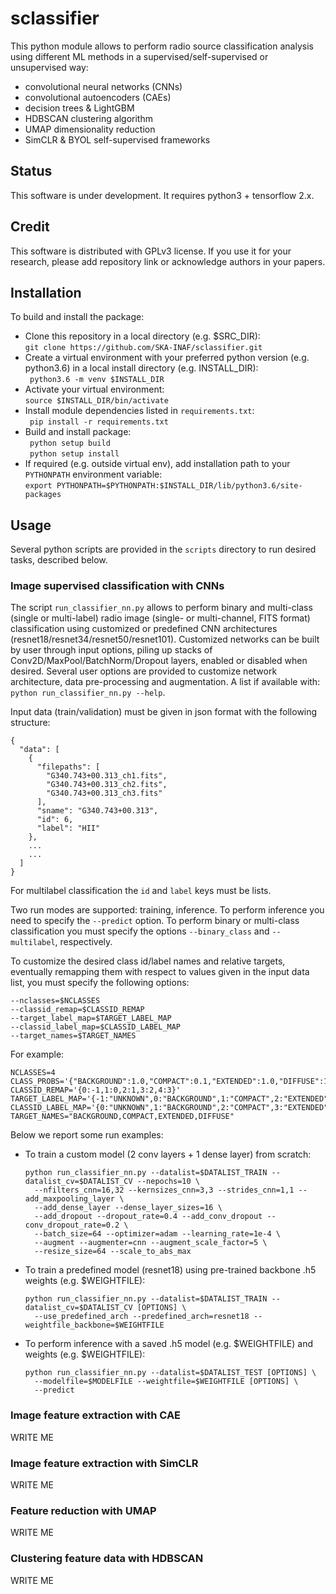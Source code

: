 # sclassifier
This python module allows to perform radio source classification analysis using different ML methods in a supervised/self-supervised or unsupervised way: 
* convolutional neural networks (CNNs)    
* convolutional autoencoders (CAEs)   
* decision trees & LightGBM  
* HDBSCAN clustering algorithm   
* UMAP dimensionality reduction   
* SimCLR & BYOL self-supervised frameworks   

## **Status**
This software is under development. It requires python3 + tensorflow 2.x. 

## **Credit**
This software is distributed with GPLv3 license. If you use it for your research, please add repository link or acknowledge authors in your papers.   

## **Installation**  

To build and install the package:    

* Clone this repository in a local directory (e.g. $SRC_DIR):   
  ```git clone https://github.com/SKA-INAF/sclassifier.git```
* Create a virtual environment with your preferred python version (e.g. python3.6) in a local install directory (e.g. INSTALL_DIR):   
  ``` python3.6 -m venv $INSTALL_DIR```   
* Activate your virtual environment:   
  ```source $INSTALL_DIR/bin/activate```
* Install module dependencies listed in ```requirements.txt```:    
  ``` pip install -r requirements.txt```  
* Build and install package:   
  ``` python setup build```   
  ``` python setup install```   
* If required (e.g. outside virtual env), add installation path to your ```PYTHONPATH``` environment variable:   
  ``` export PYTHONPATH=$PYTHONPATH:$INSTALL_DIR/lib/python3.6/site-packages ```

## **Usage**
Several python scripts are provided in the ```scripts``` directory to run desired tasks, described below.  

### **Image supervised classification with CNNs**
The script `run_classifier_nn.py` allows to perform binary and multi-class (single or multi-label) radio image (single- or multi-channel, FITS format) classification using customized or predefined CNN architectures (resnet18/resnet34/resnet50/resnet101). Customized networks can be built by user through input options, piling up stacks of Conv2D/MaxPool/BatchNorm/Dropout layers, enabled or disabled when desired. Several user options are provided to customize network architecture, data pre-processing and augmentation. A list if available with: ```python run_classifier_nn.py --help```.    

Input data (train/validation) must be given in json format with the following structure:    

```
{  
  "data": [    
    {    
      "filepaths": [     
        "G340.743+00.313_ch1.fits",    
        "G340.743+00.313_ch2.fits",    
        "G340.743+00.313_ch3.fits"   
      ],    
      "sname": "G340.743+00.313",   
      "id": 6,   
      "label": "HII"    
    },    
    ...
    ...
  ]   
}   
```    

For multilabel classification the ```id``` and ```label``` keys must be lists.    

Two run modes are supported: training, inference. To perform inference you need to specify the ```--predict``` option. To perform binary or multi-class classification you must specify the options ```--binary_class``` and ```--multilabel```, respectively. 

To customize the desired class id/label names and relative targets, eventually remapping them with respect to values given in the input data list, you must specify the following options:   

```
--nclasses=$NCLASSES     
--classid_remap=$CLASSID_REMAP    
--target_label_map=$TARGET_LABEL_MAP      
--classid_label_map=$CLASSID_LABEL_MAP     
--target_names=$TARGET_NAMES     
```

For example:   
     
```
NCLASSES=4     
CLASS_PROBS='{"BACKGROUND":1.0,"COMPACT":0.1,"EXTENDED":1.0,"DIFFUSE":1.0}'    
CLASSID_REMAP='{0:-1,1:0,2:1,3:2,4:3}'    
TARGET_LABEL_MAP='{-1:"UNKNOWN",0:"BACKGROUND",1:"COMPACT",2:"EXTENDED",3:"DIFFUSE"}'    
CLASSID_LABEL_MAP='{0:"UNKNOWN",1:"BACKGROUND",2:"COMPACT",3:"EXTENDED",4:"DIFFUSE"}'    
TARGET_NAMES="BACKGROUND,COMPACT,EXTENDED,DIFFUSE"
```    

Below we report some run examples:

* To train a custom model (2 conv layers + 1 dense layer) from scratch:   
  ```
  python run_classifier_nn.py --datalist=$DATALIST_TRAIN --datalist_cv=$DATALIST_CV --nepochs=10 \    
    --nfilters_cnn=16,32 --kernsizes_cnn=3,3 --strides_cnn=1,1 --add_maxpooling_layer \    
    --add_dense_layer --dense_layer_sizes=16 \    
    --add_dropout --dropout_rate=0.4 --add_conv_dropout --conv_dropout_rate=0.2 \  
    --batch_size=64 --optimizer=adam --learning_rate=1e-4 \    
    --augment --augmenter=cnn --augment_scale_factor=5 \    
    --resize_size=64 --scale_to_abs_max
  ```   
  
* To train a predefined model (resnet18) using pre-trained backbone .h5 weights (e.g. $WEIGHTFILE):    
  ```
  python run_classifier_nn.py --datalist=$DATALIST_TRAIN --datalist_cv=$DATALIST_CV [OPTIONS] \    
    --use_predefined_arch --predefined_arch=resnet18 --weightfile_backbone=$WEIGHTFILE 
  ```    

* To perform inference with a saved .h5 model (e.g. $WEIGHTFILE) and weights (e.g. $WEIGHTFILE):     
  ```
  python run_classifier_nn.py --datalist=$DATALIST_TEST [OPTIONS] \    
    --modelfile=$MODELFILE --weightfile=$WEIGHTFILE [OPTIONS] \    
    --predict
  ```    

### **Image feature extraction with CAE**
WRITE ME

### **Image feature extraction with SimCLR**
WRITE ME

### **Feature reduction with UMAP**
WRITE ME

### **Clustering feature data with HDBSCAN**
WRITE ME
